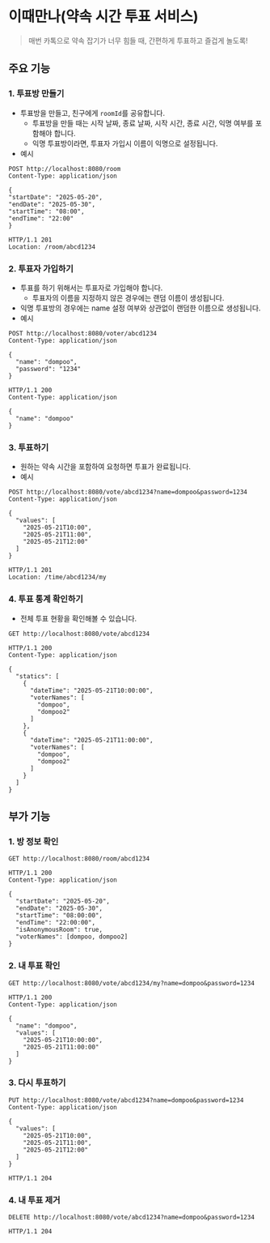 # 이때만나(약속 시간 투표 서비스)

> 매번 카톡으로 약속 잡기가 너무 힘들 때,
> 간편하게 투표하고 즐겁게 놀도록!

## 주요 기능

### 1. 투표방 만들기

- 투표방을 만들고, 친구에게 `roomId`를 공유합니다.
    - 투표방을 만들 때는 시작 날짜, 종료 날짜, 시작 시간, 종료 시간, 익명 여부를 포함해야 합니다.
    - 익명 투표방이라면, 투표자 가입시 이름이 익명으로 설정됩니다.
- 예시

```text
POST http://localhost:8080/room
Content-Type: application/json

{
"startDate": "2025-05-20",
"endDate": "2025-05-30",
"startTime": "08:00",
"endTime": "22:00"
}

HTTP/1.1 201 
Location: /room/abcd1234
```

### 2. 투표자 가입하기

- 투표를 하기 위해서는 투표자로 가입해야 합니다.
    - 투표자의 이름을 지정하지 않은 경우에는 랜덤 이름이 생성됩니다.
- 익명 투표방의 경우에는 name 설정 여부와 상관없이 랜덤한 이름으로 생성됩니다.
- 예시

```text
POST http://localhost:8080/voter/abcd1234
Content-Type: application/json

{
  "name": "dompoo",
  "password": "1234"
}

HTTP/1.1 200 
Content-Type: application/json

{
  "name": "dompoo"
}
```

### 3. 투표하기

- 원하는 약속 시간을 포함하여 요청하면 투표가 완료됩니다.
- 예시

```text
POST http://localhost:8080/vote/abcd1234?name=dompoo&password=1234
Content-Type: application/json

{
  "values": [
    "2025-05-21T10:00",
    "2025-05-21T11:00",
    "2025-05-21T12:00"
  ]
}

HTTP/1.1 201 
Location: /time/abcd1234/my
```

### 4. 투표 통계 확인하기

- 전체 투표 현황을 확인해볼 수 있습니다.

```text
GET http://localhost:8080/vote/abcd1234

HTTP/1.1 200 
Content-Type: application/json

{
  "statics": [
    {
      "dateTime": "2025-05-21T10:00:00",
      "voterNames": [
        "dompoo",
        "dompoo2"
      ]
    },
    {
      "dateTime": "2025-05-21T11:00:00",
      "voterNames": [
        "dompoo",
        "dompoo2"
      ]
    }
  ]
}
```

## 부가 기능

### 1. 방 정보 확인

```text
GET http://localhost:8080/room/abcd1234

HTTP/1.1 200 
Content-Type: application/json

{
  "startDate": "2025-05-20",
  "endDate": "2025-05-30",
  "startTime": "08:00:00",
  "endTime": "22:00:00",
  "isAnonymousRoom": true,
  "voterNames": [dompoo, dompoo2]
}
```

### 2. 내 투표 확인

```text
GET http://localhost:8080/vote/abcd1234/my?name=dompoo&password=1234

HTTP/1.1 200 
Content-Type: application/json

{
  "name": "dompoo",
  "values": [
    "2025-05-21T10:00:00",
    "2025-05-21T11:00:00"
  ]
}
```

### 3. 다시 투표하기

```text
PUT http://localhost:8080/vote/abcd1234?name=dompoo&password=1234
Content-Type: application/json

{
  "values": [
    "2025-05-21T10:00",
    "2025-05-21T11:00",
    "2025-05-21T12:00"
  ]
}

HTTP/1.1 204
```

### 4. 내 투표 제거

```text
DELETE http://localhost:8080/vote/abcd1234?name=dompoo&password=1234

HTTP/1.1 204
```
